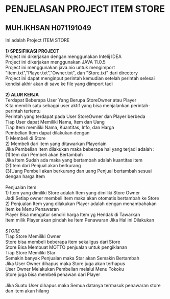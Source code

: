 <h1>PENJELASAN PROJECT ITEM STORE</h1> 
<h2>MUH.IKHSAN H071191049</h2>
Ini adalah Project ITEM STORE
<br>
<br><b>1) SPESIFIKASI PROJECT</b>
<br>  Project ini dikerjakan dengan menggunakan Intelij IDEA
<br>  Project ini dikerjakan menggunakan JAVA 11.0.5
<br>  Project ini menggunakan java.nio untuk mengimport "Item.txt","Player.txt","Owner.txt", dan "Store.txt" dari directory
<br>  Project ini dapat menginput perintah kemudian setelah perintah selesai kondisi akhir akan di save ke file yang diimport tadi
<br>
<br><b>2) ALUR KERJA</b>
<br>  Terdapat Beberapa User Yang Berupa StoreOwner atau Player
<br>  Kita memilih satu sebagai user aktif yang bisa menjalankan perintah-perintah tertentu
<br>  Perintah yang terdapat pada User StoreOwner dan Player berbeda
<br>  Tiap User dapat Memiliki Nama, Item dan Uang
<br>  Tiap Item memiliki Nama, Kuantitas, Info, dan Harga
<br>  Pembelian Item dapat dilakukan dengan 
<br>  1) Membeli di Store 
<br>  2) Membeli dari item yang ditawarkan Playerlain
<br>  Jika Pembelian Item dilakukan maka beberapa hal yang terjadi adalah :
<br>    (1)Item dari Pembeli akan Bertambah 
<br>        Jika Item Sudah ada maka yang bertambah adalah kuantitas item
<br>    (2)Item dari Penjual akan berkurang
<br>    (3)Uang Pembeli akan berkurang dan uang Penjual bertambah sesuai dengan harga Item
<br>
<br>  Penjualan Item 
<br>  1) Item yang dimiliki Store adalah Item yang dimiliki Store Owner
<br>     Jadi Setiap owner membeli Item maka akan otomatis bertambah ke Store
<br>  2) Penjualan Item yang dilakukan Player adalah dengan menambahakan Item ke Menu Penawaran
<br>     Player Bisa mengatur sendiri harga Item yg Hendak di Tawarkan
<br>     Item milik Player akan pindah ke Item Penawaran Jika Hal ini Dilakukan
<br>
<br>  <i> STORE </i>
<br>Tiap Store Memiliki Owner
<br>Store bisa membeli beberapa item sekaligus dari Store
<br>Store Bisa Membuat MOTTO penjualan untuk pengiklanan
<br>Tiap Store Memiliki Star
<br>Semakin banyak Penjualan maka Star akan Semakin Bertambah
<br>Jika User Owner dihapus maka Store juga akan terhapus
<br>User Owner Melakukan Pembelian melalui Menu Tokoku
<br>Store juga bisa membeli penawan dari Player
<br>
<br> Jika Suatu User dihapus maka Semua datanya termasuk penawaran store dan item akan hilang


